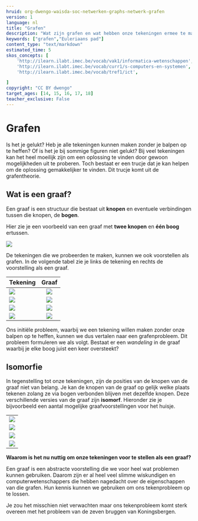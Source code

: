 ```yaml
---
hruid: org-dwengo-waisda-soc-netwerken-graphs-netwerk-grafen
version: 1
language: nl
title: "Grafen"
description: "Wat zijn grafen en wat hebben onze tekeningen ermee te maken?"
keywords: ["grafen","Euleriaans pad"]
content_type: "text/markdown"
estimated_time: 5
skos_concepts: [
    'http://ilearn.ilabt.imec.be/vocab/vak1/informatica-wetenschappen', 
    'http://ilearn.ilabt.imec.be/vocab/curr1/s-computers-en-systemen',
    'http://ilearn.ilabt.imec.be/vocab/tref1/ict',

]
copyright: "CC BY dwengo"
target_ages: [14, 15, 16, 17, 18]
teacher_exclusive: False
---
```


# Grafen

Is het je gelukt? Heb je alle tekeningen kunnen maken zonder je balpen op te heffen? Of is het je bij sommige figuren niet gelukt? Bij veel tekeningen kan het heel moeilijk zijn om een oplossing te vinden door gewoon mogelijkheden uit te proberen. Toch bestaat er een trucje dat je kan helpen om de oplossing gemakkelijker te vinden. Dit trucje komt uit de grafentheorie. 


<div class="dwengo-content sideinfo">
<h2 class="title">Wat is een graaf?</h2>
<div class="content">
Een graaf is een structuur die bestaat uit <strong>knopen</strong> en eventuele verbindingen tussen die knopen, de <strong>bogen</strong>.
</div>
</div>

Hier zie je een voorbeeld van een graaf met **twee knopen** en **één boog** ertussen.

![](img/simple_twonode.svg)

De tekeningen die we probeerden te maken, kunnen we ook voorstellen als grafen. In de volgende tabel zie je links de tekening en rechts de voorstelling als een graaf.

| Tekening | Graaf |
|-|:-:|
| ![](img/euler1.svg) | ![](img/euler1_graph.svg) |
| ![](img/euler2.svg) | ![](img/euler2_graph.svg) |
| ![](img/euler3.svg) | ![](img/euler3_graph.svg) |
| ![](img/euler4.svg) | ![](img/euler4_graph.svg) |


Ons initiële probleem, waarbij we een tekening willen maken zonder onze balpen op te heffen, kunnen we dus vertalen naar een grafenprobleem. Dit probleem formuleren we als volgt. Bestaat er een *wandeling* in de graaf waarbij je elke boog juist een keer oversteekt?

<div class="dwengo-content sideinfo">
    <h2 class="title">Isomorfie</h2>
    <div class="content">
        In tegenstelling tot onze tekeningen, zijn de posities van de knopen van de graaf niet van belang. Je kan de knopen van de graaf op gelijk welke plaats tekenen zolang ze via bogen verbonden blijven met dezelfde knopen. Deze verschillende versies van de graaf zijn <strong>isomorf</strong>. Hieronder zie je bijvoorbeeld een aantal mogelijke graafvoorstellingen voor het huisje.
        <table>
            <tr><td><img src="img/euler1_graph.svg"></img></td></tr>
            <tr><td><img src="img/euler1_graph_var2.svg"></img></td></tr>
            <tr><td><img src="img/euler1_graph_var3.svg"></img></td></tr>
            <tr><td><img src="img/euler1_graph_var4.svg"></img></td></tr>
        </table>
    </div>
</div>


**Waarom is het nu nuttig om onze tekeningen voor te stellen als een graaf?**


Een graaf is een abstracte voorstelling die we voor heel wat problemen kunnen gebruiken. Daarom zijn er al heel veel slimme wiskundigen en computerwetenschappers die hebben nagedacht over de eigenschappen van die grafen. Hun kennis kunnen we gebruiken om ons tekenprobleem op te lossen.

Je zou het misschien niet verwachten maar ons tekenprobleem komt sterk overeen met het probleem van de zeven bruggen van Koningsbergen.
